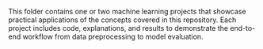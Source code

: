 
This folder contains one or two machine learning projects that showcase practical applications of the concepts covered in this repository. Each project includes code, explanations, and results to demonstrate the end-to-end workflow from data preprocessing to model evaluation.
